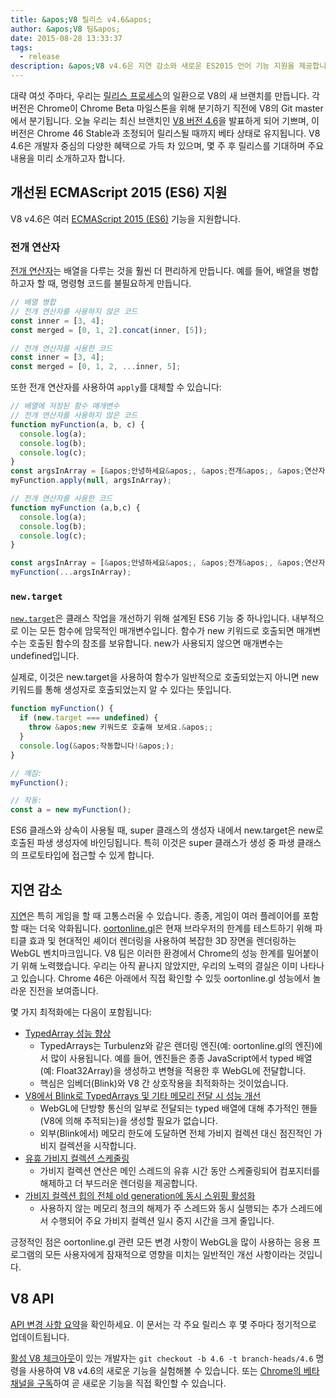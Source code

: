 ```yaml
---
title: &apos;V8 릴리스 v4.6&apos;
author: &apos;V8 팀&apos;
date: 2015-08-28 13:33:37
tags:
  - release
description: &apos;V8 v4.6은 지연 감소와 새로운 ES2015 언어 기능 지원을 제공합니다.&apos;
---
```

대략 여섯 주마다, 우리는 [릴리스 프로세스](https://v8.dev/docs/release-process)의 일환으로 V8의 새 브랜치를 만듭니다. 각 버전은 Chrome이 Chrome Beta 마일스톤을 위해 분기하기 직전에 V8의 Git master에서 분기됩니다. 오늘 우리는 최신 브랜치인 [V8 버전 4.6](https://chromium.googlesource.com/v8/v8.git/+log/branch-heads/4.6)을 발표하게 되어 기쁘며, 이 버전은 Chrome 46 Stable과 조정되어 릴리스될 때까지 베타 상태로 유지됩니다. V8 4.6은 개발자 중심의 다양한 혜택으로 가득 차 있으며, 몇 주 후 릴리스를 기대하며 주요 내용을 미리 소개하고자 합니다.

<!--truncate-->
## 개선된 ECMAScript 2015 (ES6) 지원

V8 v4.6은 여러 [ECMAScript 2015 (ES6)](https://www.ecma-international.org/ecma-262/6.0/) 기능을 지원합니다.

### 전개 연산자

[전개 연산자](https://developer.mozilla.org/en-US/docs/Web/JavaScript/Reference/Operators/Spread_operator)는 배열을 다루는 것을 훨씬 더 편리하게 만듭니다. 예를 들어, 배열을 병합하고자 할 때, 명령형 코드를 불필요하게 만듭니다.

```js
// 배열 병합
// 전개 연산자를 사용하지 않은 코드
const inner = [3, 4];
const merged = [0, 1, 2].concat(inner, [5]);

// 전개 연산자를 사용한 코드
const inner = [3, 4];
const merged = [0, 1, 2, ...inner, 5];
```

또한 전개 연산자를 사용하여 `apply`를 대체할 수 있습니다:

```js
// 배열에 저장된 함수 매개변수
// 전개 연산자를 사용하지 않은 코드
function myFunction(a, b, c) {
  console.log(a);
  console.log(b);
  console.log(c);
}
const argsInArray = [&apos;안녕하세요&apos;, &apos;전개&apos;, &apos;연산자!&apos;];
myFunction.apply(null, argsInArray);

// 전개 연산자를 사용한 코드
function myFunction (a,b,c) {
  console.log(a);
  console.log(b);
  console.log(c);
}

const argsInArray = [&apos;안녕하세요&apos;, &apos;전개&apos;, &apos;연산자!&apos;];
myFunction(...argsInArray);
```

### `new.target`

[`new.target`](https://developer.mozilla.org/en-US/docs/Web/JavaScript/Reference/Operators/new.target)은 클래스 작업을 개선하기 위해 설계된 ES6 기능 중 하나입니다. 내부적으로 이는 모든 함수에 암묵적인 매개변수입니다. 함수가 new 키워드로 호출되면 매개변수는 호출된 함수의 참조를 보유합니다. new가 사용되지 않으면 매개변수는 undefined입니다.

실제로, 이것은 new.target을 사용하여 함수가 일반적으로 호출되었는지 아니면 new 키워드를 통해 생성자로 호출되었는지 알 수 있다는 뜻입니다.

```js
function myFunction() {
  if (new.target === undefined) {
    throw &apos;new 키워드로 호출해 보세요.&apos;;
  }
  console.log(&apos;작동합니다!&apos;);
}

// 깨짐:
myFunction();

// 작동:
const a = new myFunction();
```

ES6 클래스와 상속이 사용될 때, super 클래스의 생성자 내에서 new.target은 new로 호출된 파생 생성자에 바인딩됩니다. 특히 이것은 super 클래스가 생성 중 파생 클래스의 프로토타입에 접근할 수 있게 합니다.

## 지연 감소

[지연](https://en.wiktionary.org/wiki/jank#Noun)은 특히 게임을 할 때 고통스러울 수 있습니다. 종종, 게임이 여러 플레이어를 포함할 때는 더욱 악화됩니다. [oortonline.gl](http://oortonline.gl/)은 현재 브라우저의 한계를 테스트하기 위해 파티클 효과 및 현대적인 셰이더 렌더링을 사용하여 복잡한 3D 장면을 렌더링하는 WebGL 벤치마크입니다. V8 팀은 이러한 환경에서 Chrome의 성능 한계를 밀어붙이기 위해 노력했습니다. 우리는 아직 끝나지 않았지만, 우리의 노력의 결실은 이미 나타나고 있습니다. Chrome 46은 아래에서 직접 확인할 수 있듯 oortonline.gl 성능에서 놀라운 진전을 보여줍니다.

몇 가지 최적화에는 다음이 포함됩니다:

- [TypedArray 성능 향상](https://code.google.com/p/v8/issues/detail?id=3996)
    - TypedArrays는 Turbulenz와 같은 렌더링 엔진(예: oortonline.gl의 엔진)에서 많이 사용됩니다. 예를 들어, 엔진들은 종종 JavaScript에서 typed 배열(예: Float32Array)을 생성하고 변형을 적용한 후 WebGL에 전달합니다.
    - 핵심은 임베더(Blink)와 V8 간 상호작용을 최적화하는 것이었습니다.
- [V8에서 Blink로 TypedArrays 및 기타 메모리 전달 시 성능 개선](https://code.google.com/p/chromium/issues/detail?id=515795)
    - WebGL에 단방향 통신의 일부로 전달되는 typed 배열에 대해 추가적인 핸들(V8에 의해 추적되는)을 생성할 필요가 없습니다.
    - 외부(Blink에서) 메모리 한도에 도달하면 전체 가비지 컬렉션 대신 점진적인 가비지 컬렉션을 시작합니다.
- [유휴 가비지 컬렉션 스케줄링](/blog/free-garbage-collection)
    - 가비지 컬렉션 연산은 메인 스레드의 유휴 시간 동안 스케줄링되어 컴포지터를 해제하고 더 부드러운 렌더링을 제공합니다.
- [가비지 컬렉션 힙의 전체 old generation에 동시 스위핑 활성화](https://code.google.com/p/chromium/issues/detail?id=507211)
    - 사용하지 않는 메모리 청크의 해제가 주 스레드와 동시 실행되는 추가 스레드에서 수행되어 주요 가비지 컬렉션 일시 중지 시간을 크게 줄입니다.

긍정적인 점은 oortonline.gl 관련 모든 변경 사항이 WebGL을 많이 사용하는 응용 프로그램의 모든 사용자에게 잠재적으로 영향을 미치는 일반적인 개선 사항이라는 것입니다.

## V8 API

[API 변경 사항 요약](https://docs.google.com/document/d/1g8JFi8T_oAE_7uAri7Njtig7fKaPDfotU6huOa1alds/edit)을 확인하세요. 이 문서는 각 주요 릴리스 후 몇 주마다 정기적으로 업데이트됩니다.

[활성 V8 체크아웃](https://v8.dev/docs/source-code#using-git)이 있는 개발자는 `git checkout -b 4.6 -t branch-heads/4.6` 명령을 사용하여 V8 v4.6의 새로운 기능을 실험해볼 수 있습니다. 또는 [Chrome의 베타 채널을 구독](https://www.google.com/chrome/browser/beta.html)하여 곧 새로운 기능을 직접 확인할 수 있습니다.
